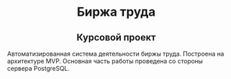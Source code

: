 <h1 align="center">Биржа труда</a> 
<h2 align="center">Курсовой проект</h2>
 
 <p >Автоматизированная система деятельности биржы труда. Построена на архитектуре MVP. Основная часть работы проведена со стороны сервера PostgreSQL.</p>

